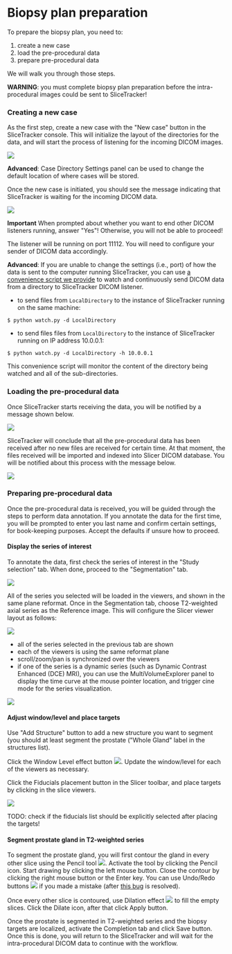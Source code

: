 # Biopsy plan preparation

To prepare the biopsy plan, you need to:

1. create a new case
2. load the pre-procedural data
2. prepare pre-procedural data

We will walk you through those steps.

**WARNING**: you must complete biopsy plan preparation before the intra-procedural images could be sent to SliceTracker!

### Creating a new case
As the first step, create a new case with the "New case" button in the SliceTracker console. This will initialize the layout of the directories for the data, and will start the process of listening for the incoming DICOM images. 

![](../images/slicetracker_initial.png)

**Advanced**: Case Directory Settings panel can be used to change the default location of where cases will be stored.

Once the new case is initiated, you should see the message indicating that SliceTracker is waiting for the incoming DICOM data.

![](../images/listener_started.png)

**Important** When prompted about whether you want to end other DICOM listeners running, answer "Yes"! Otherwise, you will not be able to proceed!

The listener will be running on port 11112. You will need to configure your sender of DICOM data accordingly. 

**Advanced**: If you are unable to change the settings (i.e., port) of how the data is sent to the computer running SliceTracker, you can use [a convenience script we provide](https://github.com/SlicerProstate/SliceTracker/blob/master/SliceTracker/SliceTrackerUtils/watch.py) to watch and continuously send DICOM data from a directory to SliceTracker DICOM listener.
* to send files from ```LocalDirectory``` to the instance of SliceTracker running on the same machine:
```
$ python watch.py -d LocalDirectory 
```
* to send files files from ```LocalDirectory``` to the instance of SliceTracker running on IP address 10.0.0.1:
```
$ python watch.py -d LocalDirectory -h 10.0.0.1
```
This convenience script will monitor the content of the directory being watched and all of the sub-directories.

### Loading the pre-procedural data

Once SliceTracker starts receiving the data, you will be notified by a message shown below.

![](../images/receiving_dicom.png)

SliceTracker will conclude that all the pre-procedural data has been received after no new files are received for certain time. At that moment, the files received will be imported and indexed into Slicer DICOM database. You will be notified about this process with the message below.

![](../images/processing_dicom.png)

### Preparing pre-procedural data

Once the pre-procedural data is received, you will be guided through the steps to perform data annotation. If you annotate the data for the first time, you will be prompted to enter you last name and confirm certain settings, for book-keeping purposes. Accept the defaults if unsure how to proceed.

#### Display the series of interest

To annotate the data, first check the series of interest in the "Study selection" tab. When done, proceed to the "Segmentation" tab. 

![](../images/mpreview.png)

All of the series you selected will be loaded in the viewers, and shown in the same plane reformat. Once in the Segmentation tab, choose T2-weighted axial series as the Reference image. This will configure the Slicer viewer layout as follows:

![](../images/viewers_configured.jpg)

* all of the series selected in the previous tab are shown
* each of the viewers is using the same reformat plane
* scroll/zoom/pan is synchronized over the viewers
* if one of the series is a dynamic series (such as Dynamic Contrast Enhanced (DCE) MRI), you can use the MultiVolumeExplorer panel to display the time curve at the mouse pointer location, and trigger cine mode for the series visualization.

![](../images/dynamic_plot.png)

#### Adjust window/level and place targets

Use "Add Structure" button to add a new structure you want to segment (you should at least segment the prostate ("Whole Gland" label in the structures list).

Click the Window Level effect button ![](../images/wl_icon.png). Update the window/level for each of the viewers as necessary.

Click the Fiducials placement button in the Slicer toolbar, and place targets by clicking in the slice viewers.

![](../images/fiducials_placement.png)

TODO: check if the fiducials list should be explicitly selected after placing the targets!

#### Segment prostate gland in T2-weighted series

To segment the prostate gland, you will first contour the gland in every other slice using the Pencil tool ![](../images/pencil_effect.png). Activate the tool by clicking the Pencil icon. Start drawing by clicking the left mouse button. Close the contour by clicking the right mouse button or the Enter key. You can use Undo/Redo buttons ![](../images/undoredo_buttons.png) if you made a mistake (after [this bug](https://github.com/SlicerProstate/mpReview/issues/135) is resolved).

Once every other slice is contoured, use Dilation effect ![](../images/dilate_effect.png) to fill the empty slices. Click the Dilate icon, after that click Apply button.

Once the prostate is segmented in T2-weighted series and the biopsy targets are localized, activate the Completion tab and click Save button. Once this is done, you will return to the SliceTracker and will wait for the intra-procedural DICOM data to continue with the workflow.